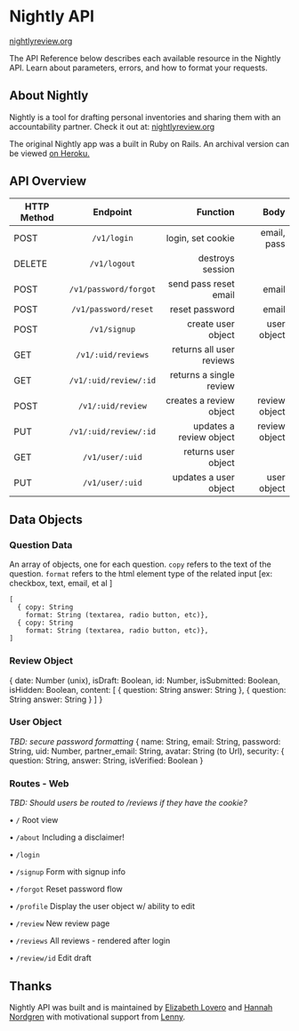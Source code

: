 # Nightly API
[nightlyreview.org](http://www.nightlyreview.org/)

The API Reference below describes each available resource in the Nightly API. Learn about parameters, errors, and how to format your requests.

## About Nightly

Nightly is a tool for drafting personal inventories and sharing them with an accountability partner. Check it out at:
[nightlyreview.org](http://www.nightlyreview.org/)

The original Nightly app was a built in Ruby on Rails. An archival version can be viewed [on Heroku.](http://protected-shelf-7462.herokuapp.com/)


## API Overview

| HTTP Method | Endpoint             | Function                 | Body         |
| ----------- |:--------------------:| ------------------------:| ------------:|
| POST        | `/v1/login`          | login, set cookie        | email, pass  |
| DELETE      | `/v1/logout`         | destroys session         |              |
| POST        | `/v1/password/forgot`| send pass reset email    | email        |
| POST        | `/v1/password/reset` | reset password           | email        |
| POST        | `/v1/signup`         | create user object       | user object  |
| GET         | `/v1/:uid/reviews`   | returns all user reviews |              |
| GET         | `/v1/:uid/review/:id`| returns a single review  |              |
| POST        | `/v1/:uid/review`    | creates a review object  | review object|
| PUT         | `/v1/:uid/review/:id`| updates a review object  | review object|
| GET         | `/v1/user/:uid`      | returns user object      |              |
| PUT         | `/v1/user/:uid`      | updates a user object    | user object  |

## Data Objects

### Question Data
An array of objects, one for each question. `copy` refers to the text of the question. `format` refers to the html element type of the related input [ex: checkbox, text, email, et al ]

    [
      { copy: String
        format: String (textarea, radio button, etc)},
      { copy: String
        format: String (textarea, radio button, etc)},
    ]

### Review Object

  {
    date: Number (unix),
    isDraft: Boolean,
    id: Number,
    isSubmitted: Boolean,
    isHidden: Boolean,
    content: [
      {
        question: String
        answer: String
      },
      {
        question: String
        answer: String
      }
    ]
  }

### User Object
_TBD: secure password formatting_
  {
    name: String,
    email: String,
    password: String,
    uid: Number,
    partner_email: String,
    avatar: String (to Url),
    security: {
      question: String,
      answer: String,
      isVerified: Boolean
    }

### Routes - Web
_TBD: Should users be routed to /reviews if they have the cookie?_

  • `/` Root view

  • `/about` Including a disclaimer!

  • `/login`

  • `/signup` Form with signup info

  • `/forgot` Reset password flow

  • `/profile` Display the user object w/ ability to edit

  • `/review` New review page

  • `/reviews` All reviews - rendered after login

  • `/review/id` Edit draft


## Thanks

Nightly API was built and is maintained by [Elizabeth Lovero](http://www.elizabethlovero.com/) and [Hannah Nordgren](http://hereshannahs.info/) with motivational support from [Lenny](https://www.instagram.com/lillenlen/).
